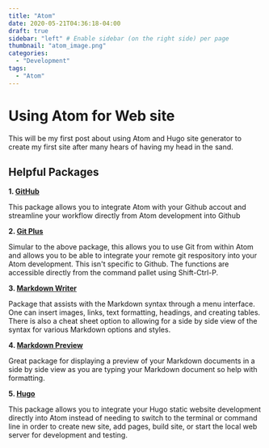 ```yaml
---
title: "Atom"
date: 2020-05-21T04:36:18-04:00
draft: true
sidebar: "left" # Enable sidebar (on the right side) per page
thumbnail: "atom_image.png"
categories:
  - "Development"
tags:
  - "Atom"
---
```


# Using Atom for Web site

This will be my first post about using Atom and Hugo site generator to create my first site after many hears of having my head in the sand.


## Helpful Packages

**1. [GitHub](https://atom.io/packages/github)**

  This package allows you to integrate Atom with your Github accout and streamline your workflow directly from Atom development into Github

**2. [Git Plus](https://atom.io/packages/git-plus)**

  Simular to the above package, this allows you to use Git from within Atom and allows you to be able to integrate your remote git respository into your Atom development.  This isn't specific to Github.  The functions are accessible directly from the command pallet using Shift-Ctrl-P.

**3. [Markdown Writer](https://atom.io/packages/markdown-writer)**

  Package that assists with the Markdown syntax through a menu interface.  One can insert images, links, text formatting, headings, and creating tables.  There is also a cheat sheet option to allowing for a side by side view of the syntax for various Markdown options and styles.

**4. [Markdown Preview](https://atom.io/packages/markdown-preview)**

  Great package for displaying a preview of your Markdown documents in a side by side view as you are typing your Markdown document so help with formatting.

**5. [Hugo](https://atom.io/packages/atom-hugo)**

  This package allows you to integrate your Hugo static website development directly into Atom instead of needing to switch to the terminal or command line in order to create new site, add pages, build site, or start the local web server for development and testing.
